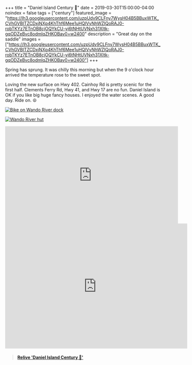 +++
title =  "Daniel Island Century 💯"
date = 2019-03-30T15:00:00-04:00
noindex = false
tags = ["century"]
featured_image = "https://lh3.googleusercontent.com/uzpUdv9CLFny7WysH04B5BBuxWTK_CVhGVBITZCDxjNXp4KhThf6Mee1uHQlVyNhWZIQoRAJ0-robTKYz7ETnOB8cjOQYkCU-yj6tNHtUVNxh31XItk-gqODZeBvc8odmlqZHKOBav0=w2400"
description = "Great day on the saddle"
images = ["https://lh3.googleusercontent.com/uzpUdv9CLFny7WysH04B5BBuxWTK_CVhGVBITZCDxjNXp4KhThf6Mee1uHQlVyNhWZIQoRAJ0-robTKYz7ETnOB8cjOQYkCU-yj6tNHtUVNxh31XItk-gqODZeBvc8odmlqZHKOBav0=w2400"]
+++

Spring has sprung. It was chilly this morning but when the 9 o'clock hour arrived the temperature rose to the sweet spot.

Loving the new surface on Hwy 402. Cainhoy Rd is pretty scenic for the first half. Clements Ferry Rd, Hwy 41, and Hwy 17 are no fun. Daniel Island is OK if you like big huge fancy houses. I enjoyed the water scenes. A good day. Ride on. ☮

[![Bike on Wando River dock](https://lh3.googleusercontent.com/buTst6AbcBjchrOf7XaVpDCWrarPO671uSwo0oKPRN_nd1gfoCrJFe7GUhZmAvHwxLVVlGpmjsGJMSTh0f4ATGmsn_1LyL7xblH3VsmzFmfz6XMlHYyxAop28fpBjw6xzWPLukd8Bnk=w2400)](https://lh3.googleusercontent.com/buTst6AbcBjchrOf7XaVpDCWrarPO671uSwo0oKPRN_nd1gfoCrJFe7GUhZmAvHwxLVVlGpmjsGJMSTh0f4ATGmsn_1LyL7xblH3VsmzFmfz6XMlHYyxAop28fpBjw6xzWPLukd8Bnk=w2400)

[![Wando River hut](https://lh3.googleusercontent.com/lh7aqKqHHLZckwMzqbCPmRKzaGkFyxNsikqcij9zDiDR7Lz1VayjRxb3x_4sU55ahtqvP07lqcbGbTAxEArH2d4lsWBoCA-OnaIPFjZuO0-TLSYjLyiCeHjzmONpj_lWH79RkB8uYdk=w2400)](https://lh3.googleusercontent.com/lh7aqKqHHLZckwMzqbCPmRKzaGkFyxNsikqcij9zDiDR7Lz1VayjRxb3x_4sU55ahtqvP07lqcbGbTAxEArH2d4lsWBoCA-OnaIPFjZuO0-TLSYjLyiCeHjzmONpj_lWH79RkB8uYdk=w2400)

<iframe width="560" height="315" src="https://www.youtube.com/embed/Wz7dt9rbjco" frameborder="0" allow="accelerometer; autoplay; encrypted-media; gyroscope; picture-in-picture" allowfullscreen></iframe>

<iframe height='405' width='590' frameborder='0' allowtransparency='true' scrolling='no' src='https://www.strava.com/activities/2252738398/embed/42f0e2716d1363fe12836def8a5e58083d5fbc71'></iframe>

<blockquote class="embedly-card" data-card-controls="0" data-card-key="f1631a41cb254ca5b035dc5747a5bd75"><h4><a href="https://www.relive.cc/view/2252738398?r=embed-site">Relive 'Daniel Island Century 💯'</a></h4></blockquote>
        <script async src="https://cdn.embedly.com/widgets/platform.js" charset="UTF-8"></script>
